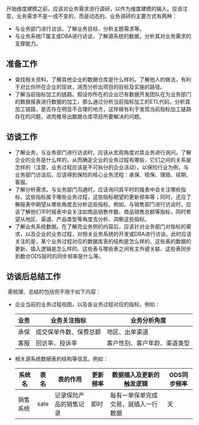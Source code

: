 开始维度建模之前，应该对业务需求进行调研，以作为维度建模的输入。应该注意，业务需求不是一成不变的，而是动态的。业务调研的主要方式有两种：

- 与业务部门进行访谈，了解业务目标、分析主题需求等。
- 与业务系统IT属主或DBA进行访谈，了解源系统的数据，分析其对业务需求的支撑能力。

## 准备工作

- 查找相关资料，了解其他企业的数据仓库是什么样的。了解他人的做法，有利于对比你所在企业的现状，进而分析出项目的目标及实施的路径。
- 了解当前指标加工的链路。假设你所在的企业已有数据开发团队在为业务部门的数据报表进行数据的加工，那么通过分析当前指标加工的ETL代码，分析其加工链路，是否存在明显不合理的地方，这样做有利于发现当前指标加工链路存在的问题，进而推导出数据仓库项目所要解决的问题。

## 访谈工作

- 了解业务。与业务部门进行访谈时，应该从宏观角度对其业务进行询问，了解企业的业务是什么样的，从而确定企业的业务过程有哪些，它们之间的关系是怎样的（注意，业务过程应该是不可拆分的企业活动）。以保险行业为例，与业务部门访谈后，应该得到保险的核心业务流程：承保、核保、理赔、续期、客服。
- 了解分析需求。与业务部门沟通时，应该询问其平时的报表中会关注哪些指标，这些指标属于哪些业务过程，这些指标期望的更新频率等；同时，还应了解报表中期望从哪些角度去分析这些指标。例如，与销售部门进行访谈时，应该了解他们平时报表中会关注如商品销售件数、商品销售总额等指标，同时希望从地区、渠道、产品类型等角度去分析、洞察这些指标。
- 了解业务系统数据。在了解完业务侧的内容后，应该针对业务部门对指标的需求，以及企业的业务过程，对相关业务系统的开发或DBA进行访谈。此时应该关注的是，某个业务过程对应的数据库表的结构是怎么样的、这些表的数据的更新、插入逻辑是怎么样的、这些表与哪些表之间有主外键关联、这些表同步到数仓ODS层时的同步频率是什么等。

## 访谈后总结工作

​	需梳理、总结的包括但不限于如下内容：

- 企业当前的业务过程视图，以及各业务过程对应的指标。例如：

  | 业务 | 业务关注指标           | 业务分析角度                 |
  | ---- | ---------------------- | ---------------------------- |
  | 承保 | 成交保单件数、保费总额 | 地区、出单渠道               |
  | 客服 | 回访率、投诉率         | 客户性别、客户年龄、渠道类型 |

- 相关源系统数据表的结构等信息。例如：

  | 系统名   | 表名 | 表的作用               | 更新频率 | 数据插入及更新的触发逻辑             | ODS同步频率 |
  | -------- | ---- | ---------------------- | -------- | ------------------------------------ | ----------- |
  | 销售系统 | sale | 记录保险产品的销售记录 | 即时     | 每有一单保单完成交易，就插入一行数据 | 天          |

  

